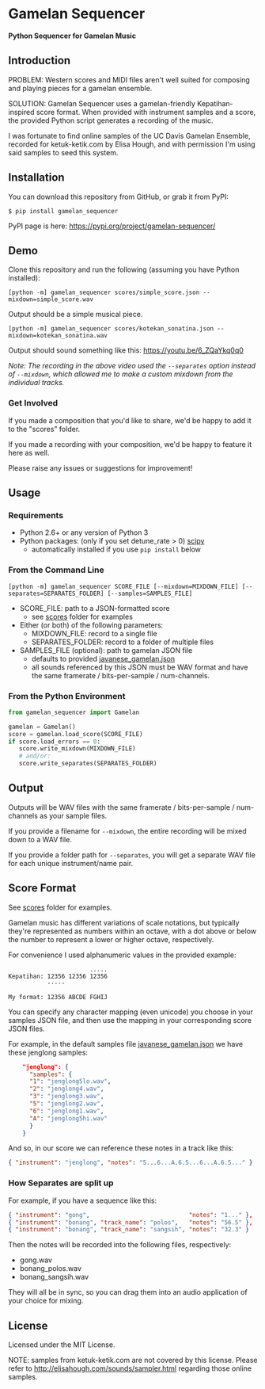 # Gamelan Sequencer

**Python Sequencer for Gamelan Music**

## Introduction

PROBLEM: Western scores and MIDI files aren't well suited for composing and playing pieces for a gamelan ensemble.

SOLUTION: Gamelan Sequencer uses a gamelan-friendly Kepatihan-inspired score format.  When provided with instrument samples and a score, the provided Python script generates a recording of the music.

I was fortunate to find online samples of the UC Davis Gamelan Ensemble, recorded for ketuk-ketik.com by Elisa Hough, and with permission I'm using said samples to seed this system.

## Installation

You can download this repository from GitHub, or grab it from PyPI:

```
$ pip install gamelan_sequencer
```

PyPI page is here: https://pypi.org/project/gamelan-sequencer/

## Demo

Clone this repository and run the following (assuming you have Python installed):

`[python -m] gamelan_sequencer scores/simple_score.json --mixdown=simple_score.wav`

Output should be a simple musical piece.

`[python -m] gamelan_sequencer scores/kotekan_sonatina.json --mixdown=kotekan_sonatina.wav`

Output should sound something like this: https://youtu.be/6_ZQaYkq0q0

_Note: The recording in the above video used the `--separates` option instead of `--mixdown`, which allowed me to make a custom mixdown from the individual tracks._

### Get Involved
If you made a composition that you'd like to share, we'd be happy to add it to the "scores" folder.

If you made a recording with your composition, we'd be happy to feature it here as well.

Please raise any issues or suggestions for improvement!

## Usage

### Requirements

- Python 2.6+ or any version of Python 3
- Python packages: (only if you set detune_rate > 0) [scipy](https://pypi.org/project/scipy/)
  - automatically installed if you use `pip install` below

### From the Command Line
 
`[python -m] gamelan_sequencer SCORE_FILE [--mixdown=MIXDOWN_FILE] [--separates=SEPARATES_FOLDER] [--samples=SAMPLES_FILE]`

- SCORE_FILE: path to a JSON-formatted score
   - see [scores](scores) folder for examples
- Either (or both) of the following parameters:
  - MIXDOWN_FILE: record to a single file
  - SEPARATES_FOLDER: record to a folder of multiple files
- SAMPLES_FILE (optional): path to gamelan JSON file
  - defaults to provided [javanese_gamelan.json](gamelan_sequencer/samples/javanese_gamelan.json)
  - all sounds referenced by this JSON must be WAV format and have the same framerate / bits-per-sample / num-channels.

### From the Python Environment
```python
from gamelan_sequencer import Gamelan

gamelan = Gamelan()
score = gamelan.load_score(SCORE_FILE)
if score.load_errors == 0:
   score.write_mixdown(MIXDOWN_FILE)
   # and/or:
   score.write_separates(SEPARATES_FOLDER)
```

## Output

Outputs will be WAV files with the same framerate / bits-per-sample / num-channels as your sample files.

If you provide a filename for `--mixdown`, the entire recording will be mixed down to a WAV file.

If you provide a folder path for `--separates`, you will get a separate WAV file for each unique instrument/name pair. 


## Score Format
See [scores](scores) folder for examples.

Gamelan music has different variations of scale notations, but typically they're represented as numbers within an octave, with a dot above or below the number to represent a lower or higher octave, respectively.

For convenience I used alphanumeric values in the provided example:

```
                       .....
Kepatihan: 12356 12356 12356
           ·····

My format: 12356 ABCDE FGHIJ
```

You can specify any character mapping (even unicode) you choose in your samples JSON file, and then use the mapping in your corresponding score JSON files.

For example, in the default samples file [javanese_gamelan.json](gamelan_sequencer/samples/javanese_gamelan.json) we have these jenglong samples:
```json
    "jenglong": { 
      "samples": {
      "1": "jenglong5lo.wav", 
      "2": "jenglong4.wav", 
      "3": "jenglong3.wav", 
      "5": "jenglong2.wav", 
      "6": "jenglong1.wav",
      "A": "jenglong5hi.wav"
      }
    }
```

And so, in our score we can reference these notes in a track like this:
```json
{ "instrument": "jenglong", "notes": "5...6...A.6.5...6...A.6.5..." }
```

### How Separates are split up

For example, if you have a sequence like this:
```json
{ "instrument": "gong",                            "notes": "1..." },
{ "instrument": "bonang", "track_name": "polos",   "notes": "56.5" },
{ "instrument": "bonang", "track_name": "sangsih", "notes": "32.3" }
```
Then the notes will be recorded into the following files, respectively: 
- gong.wav
- bonang_polos.wav
- bonang_sangsih.wav

They will all be in sync, so you can drag them into an audio application of your choice for mixing.

## License

Licensed under the MIT License.

NOTE: samples from ketuk-ketik.com are not covered by this license.  Please refer to http://elisahough.com/sounds/sampler.html regarding those online samples.
